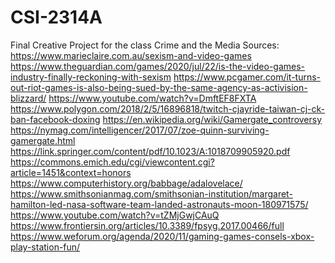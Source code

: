 # CSI-2314A
Final Creative Project for the class Crime and the Media
Sources:
https://www.marieclaire.com.au/sexism-and-video-games
https://www.theguardian.com/games/2020/jul/22/is-the-video-games-industry-finally-reckoning-with-sexism
https://www.pcgamer.com/it-turns-out-riot-games-is-also-being-sued-by-the-same-agency-as-activision-blizzard/
https://www.youtube.com/watch?v=DmftEF8FXTA
https://www.polygon.com/2018/2/5/16896818/twitch-cjayride-taiwan-cj-ck-ban-facebook-doxing
https://en.wikipedia.org/wiki/Gamergate_controversy
https://nymag.com/intelligencer/2017/07/zoe-quinn-surviving-gamergate.html
https://link.springer.com/content/pdf/10.1023/A:1018709905920.pdf
https://commons.emich.edu/cgi/viewcontent.cgi?article=1451&context=honors
https://www.computerhistory.org/babbage/adalovelace/
https://www.smithsonianmag.com/smithsonian-institution/margaret-hamilton-led-nasa-software-team-landed-astronauts-moon-180971575/
https://www.youtube.com/watch?v=tZMjGwjCAuQ
https://www.frontiersin.org/articles/10.3389/fpsyg.2017.00466/full
https://www.weforum.org/agenda/2020/11/gaming-games-consels-xbox-play-station-fun/